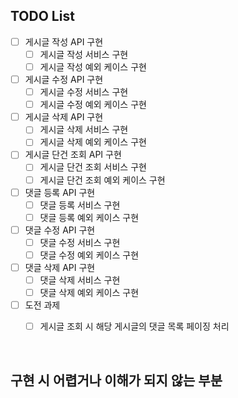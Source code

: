 ## TODO List
- [ ] 게시글 작성 API 구현
  - [ ] 게시글 작성 서비스 구현
  - [ ] 게시글 작성 예외 케이스 구현

- [ ] 게시글 수정 API 구현
  - [ ] 게시글 수정 서비스 구현
  - [ ] 게시글 수정 예외 케이스 구현

- [ ] 게시글 삭제 API 구현
  - [ ] 게시글 삭제 서비스 구현
  - [ ] 게시글 삭제 예외 케이스 구현

- [ ] 게시글 단건 조회 API 구현
  - [ ] 게시글 단건 조회 서비스 구현
  - [ ] 게시글 단건 조회 예외 케이스 구현

- [ ] 댓글 등록 API 구현
  - [ ] 댓글 등록 서비스 구현
  - [ ] 댓글 등록 예외 케이스 구현

- [ ] 댓글 수정 API 구현
  - [ ] 댓글 수정 서비스 구현
  - [ ] 댓글 수정 예외 케이스 구현

- [ ] 댓글 삭제 API 구현
  - [ ] 댓글 삭제 서비스 구현
  - [ ] 댓글 삭제 예외 케이스 구현

- [ ] 도전 과제
  - [ ] 게시글 조회 시 해당 게시글의 댓글 목록 페이징 처리



<br>

## 구현 시 어렵거나 이해가 되지 않는 부분
